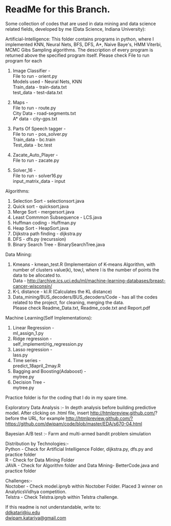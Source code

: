 # ReadMe for this Branch.
Some collection of codes that are used in data mining and data science related fields, developed by me 
(Data Science, Indiana University):

Artificial-Intelligence:
This folder contains programs in python, where I implemented KNN, Neural Nets, BFS, DFS, A*, Naive Baye's, HMM Viterbi, 
MCMC Gibs Sampling algorithms. The description of every program is returned above the specified program itself. 
Please check File to run program for each <br />
  1. Image Classifier - <br />
    File to run - orient.py <br />
    Models used - Neural Nets, KNN <br />
    Train_data - train-data.txt <br />
    test_data - test-data.txt <br />
    
  2. Maps - <br />
    File to run - route.py <br />
    City Data - road-segments.txt <br />
    A* data - city-gps.txt <br />
    
  3. Parts Of Speech tagger - <br />
    File to run - pos_solver.py <br />
    Train_data - bc.train <br />
    Test_data - bc.test <br />

  4. Zacate_Auto_Player - <br />
    File to run - zacate.py
    
  5. Solver_16 - <br />
    File to run - solver16.py <br />
    input_matrix_data - input <br />

Algorithms: <br />
  1. Selection Sort - selectionsort.java
  2. Quick sort - quicksort.java
  3. Merge Sort - mergersort.java
  4. Least Commmon Subsequence - LCS.java
  5. Huffman coding - Huffman.py
  6. Heap Sort - HeapSort.java
  7. Dijkstra path finding - dijkstra.py
  8. DFS - dfs.py (recurssion)
  9. Binary Search Tree - BinarySearchTree.java
  
Data Mining: <br />
  1. Kmeans - kmean_test.R (Implementaion of K-means Algorithm, with number of clusters value(k), tow,l, where l is the 
      number of points the data to be allocated to. <br />
      Data - http://archive.ics.uci.edu/ml/machine-learning-databases/breast-cancer-wisconsin/
  2. K-L distance - kl.R (Calculates the KL distance) 
  3. Data_mining/BUS_decoders/BUS_decoders/Code - has all the codes related to the project, for cleaning, merging the data. <br />
    Please check Readme_Data.txt, Readme_code.txt and Report.pdf

Machine Learning(Self Implementations):
1. Linear Regression - <br />
    ml_assign_1.py <br />
2. Ridge regression - <br />
    self_implement/rig_regression.py <br />
3. Lasso regression - <br/>
    lass.py
4. Time series - <br />
    predict_18april_2may.R
5. Bagging and Boosting(Adaboost) - <br />
    mytree.py<br />
6. Decision Tree - <br />
    mytree.py <br />

Practice folder is for the coding that I do in my spare time. <br />

Exploratory Data Analysis :- In depth analysis before building predictive model. After clicking on .html file, insert http://htmlpreview.github.com/? before the URL, for example http://htmlpreview.github.com/?https://github.com/dwipam/code/blob/master/EDA/s670-04.html  <br />

Bayesian A/B test :- Farm and multi-armed bandit problem simulation <br />

Distribution by Technologies:-<br />
  Python - Check for Artificial Intelligence Folder, dijkstra.py, dfs.py and practice folder <br />
  R - Check for Data Mining Folder <br />
  JAVA - Check for Algorithm folder and Data Mining- BetterCode.java and practice folder <br />

Challenges:- <br />
  Noctober - Check model.ipnyb within Noctober Folder. Placed 3 winner on AnalyticsVidhya competition.<br />
  Telstra -  Check Telstra.ipnyb within Telstra challenge. <br />
  
  If this readme is not understandable, write to: <br />
  ddkatari@iu.edu <br />
  dwipam.katariya@gmail.com

